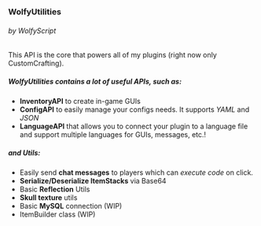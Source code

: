 ### WolfyUtilities
###### _by WolfyScript_
##
This API is the core that powers all of my plugins (right now only CustomCrafting).

##### WolfyUtilities contains a lot of useful APIs, such as:
- **InventoryAPI** to create in-game GUIs
- **ConfigAPI** to easily manage your configs needs. It supports _YAML_ and _JSON_
- **LanguageAPI** that allows you to connect your plugin to a language file and support multiple languages for GUIs, messages, etc.!

##### and Utils:
- Easily send **chat messages** to players which can _execute code_ on click.
- **Serialize/Deserialize ItemStacks** via Base64
- Basic **Reflection** Utils
- **Skull texture** utils
- Basic **MySQL** connection (WIP)
- ItemBuilder class (WIP)
